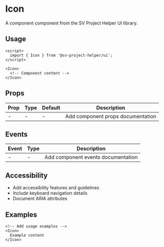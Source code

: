 # Icon

A component component from the SV Project Helper UI library.

## Usage

```svelte
<script>
  import { Icon } from '@sv-project-helper/ui';
</script>

<Icon>
  <!-- Component content -->
</Icon>
```

## Props

| Prop | Type | Default | Description |
|------|------|---------|-------------|
| - | - | - | Add component props documentation |

## Events

| Event | Type | Description |
|-------|------|-------------|
| - | - | Add component events documentation |

## Accessibility

- Add accessibility features and guidelines
- Include keyboard navigation details
- Document ARIA attributes

## Examples

```svelte
<!-- Add usage examples -->
<Icon>
  Example content
</Icon>
```
